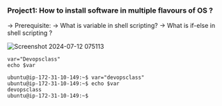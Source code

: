 ### Project1: How to install software in multiple flavours of OS ?
-> Prerequisite: 
-> What is variable in shell scripting? 
-> What is if-else in shell scripting ?


![Screenshot 2024-07-12 075113](https://github.com/user-attachments/assets/fdaea161-aa66-4a94-bd58-179f656dc7be)

```
var="Devopsclass"
echo $var
```

```
ubuntu@ip-172-31-10-149:~$ var="devopsclass"
ubuntu@ip-172-31-10-149:~$ echo $var
devopsclass
ubuntu@ip-172-31-10-149:~$
```
